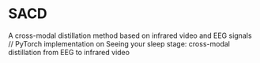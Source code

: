 # SACD
A cross-modal distillation method based on infrared video and EEG signals //
PyTorch implementation on Seeing your sleep stage: cross-modal distillation from EEG to infrared video
